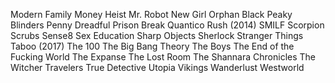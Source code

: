 Modern Family
Money Heist
Mr. Robot
New Girl
Orphan Black
Peaky Blinders
Penny Dreadful
Prison Break
Quantico
Rush (2014)
SMILF
Scorpion
Scrubs
Sense8
Sex Education
Sharp Objects
Sherlock
Stranger Things
Taboo (2017)
The 100
The Big Bang Theory
The Boys
The End of the Fucking World
The Expanse
The Lost Room
The Shannara Chronicles
The Witcher
Travelers
True Detective
Utopia
Vikings
Wanderlust
Westworld